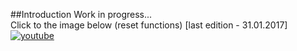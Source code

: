 ##Introduction
Work in progress... </br>
Click to the image below (reset functions) [last edition - 31.01.2017] <br/>
[![youtube](https://cloud.githubusercontent.com/assets/19840443/22487011/003c2b84-e80c-11e6-81af-db92f2661b07.png)](https://www.youtube.com/watch?v=KuKwpany9Pk&list=PLnaTrVjMMfVHzS-I-_UMUWHX8EdwXiV9f&index=12)
